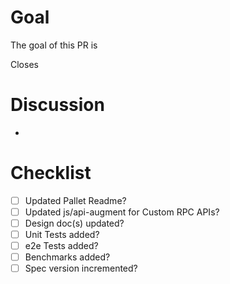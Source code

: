 # Goal
The goal of this PR is <!-- insert goal here -->

Closes <!-- issue # -->

# Discussion

- <!-- List discussion items -->

# Checklist
- [ ] Updated Pallet Readme?
- [ ] Updated js/api-augment for Custom RPC APIs?
- [ ] Design doc(s) updated?
- [ ] Unit Tests added?
- [ ] e2e Tests added?
- [ ] Benchmarks added?
- [ ] Spec version incremented?
